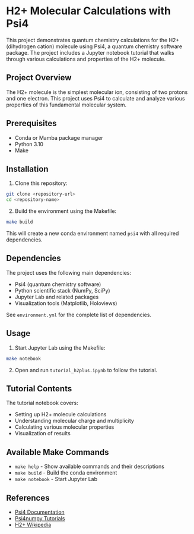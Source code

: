 # H2+ Molecular Calculations with Psi4

This project demonstrates quantum chemistry calculations for the H2+ (dihydrogen cation) molecule using Psi4, a quantum chemistry software package. The project includes a Jupyter notebook tutorial that walks through various calculations and properties of the H2+ molecule.

## Project Overview

The H2+ molecule is the simplest molecular ion, consisting of two protons and one electron. This project uses Psi4 to calculate and analyze various properties of this fundamental molecular system.

## Prerequisites

- Conda or Mamba package manager
- Python 3.10
- Make

## Installation

1. Clone this repository:
```bash
git clone <repository-url>
cd <repository-name>
```

2. Build the environment using the Makefile:
```bash
make build
```

This will create a new conda environment named `psi4` with all required dependencies.

## Dependencies

The project uses the following main dependencies:
- Psi4 (quantum chemistry software)
- Python scientific stack (NumPy, SciPy)
- Jupyter Lab and related packages
- Visualization tools (Matplotlib, Holoviews)

See `environment.yml` for the complete list of dependencies.

## Usage

1. Start Jupyter Lab using the Makefile:
```bash
make notebook
```

2. Open and run `tutorial_h2plus.ipynb` to follow the tutorial.

## Tutorial Contents

The tutorial notebook covers:
- Setting up H2+ molecule calculations
- Understanding molecular charge and multiplicity
- Calculating various molecular properties
- Visualization of results

## Available Make Commands

- `make help` - Show available commands and their descriptions
- `make build` - Build the conda environment
- `make notebook` - Start Jupyter Lab

## References

- [Psi4 Documentation](https://psicode.org/psi4manual/master/)
- [Psi4numpy Tutorials](https://github.com/psi4/psi4numpy/tree/master/Tutorials)
- [H2+ Wikipedia](https://en.wikipedia.org/wiki/Dihydrogen_cation)

